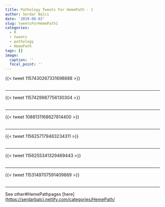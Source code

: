 ```yaml
---
title: Pathology Tweets For HemePath - 1
author: Serdar Balci
date: '2019-08-03'
slug: tweetsForHemePath1
categories:
  - R
  - tweets
  - pathology
  - HemePath
tags: []
image:
  caption: ''
  focal_point: ''
---
```



{{< tweet 1157430267331698688 >}}
<br>
<br>
<hr>
{{< tweet 1157429987756130304 >}}
<br>
<br>
<hr>
{{< tweet 1088131168627814400 >}}
<br>
<br>
<hr>
{{< tweet 1156257179483234311 >}}
<br>
<br>
<hr>
{{< tweet 1156255341329469443 >}}
<br>
<br>
<hr>
{{< tweet 1153149707591409669 >}}
<br>
<br>
<hr>


See other#HemePathpages [here](https://serdarbalci.netlify.com/categories/HemePath/
